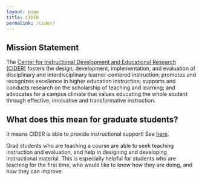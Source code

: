 ```yaml
---
layout: page
title: CIDER
permalink: /cider/
---
```


## Mission Statement

The [Center for Instructional Development and Educational Research (CIDER)](https://www.cider.vt.edu/) fosters the design, development, implementation, and evaluation of disciplinary and interdisciplinary learner-centered instruction; promotes and recognizes excellence in higher education instruction; supports and conducts research on the scholarship of teaching and learning; and advocates for a campus climate that values educating the whole student through effective, innovative and transformative instruction. 

## What does this mean for graduate students?

It means CIDER is able to provide instructional support! See [here](https://www.cider.vt.edu/support/index.html).

Grad students who are teaching a course are able to seek teaching instruction and evaluation, and help in designing and developing instructional material.
This is especially helpful for students who are teaching for the first time, who would like to know how they are doing, and how they can improve.
